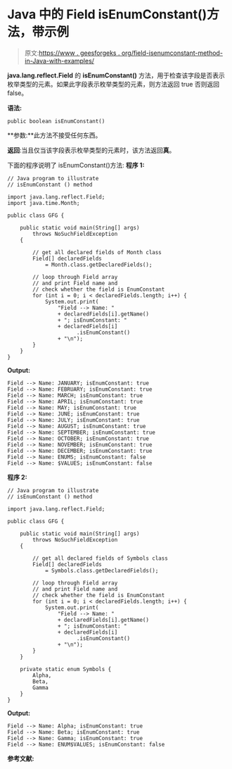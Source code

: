 # Java 中的 Field isEnumConstant()方法，带示例

> 原文:[https://www . geesforgeks . org/field-isenumconstant-method-in-Java-with-examples/](https://www.geeksforgeeks.org/field-isenumconstant-method-in-java-with-examples/)

**java.lang.reflect.Field** 的 **isEnumConstant()** 方法，用于检查该字段是否表示枚举类型的元素。如果此字段表示枚举类型的元素，则方法返回 true 否则返回 false。

**语法:**

```
public boolean isEnumConstant()

```

**参数:**此方法不接受任何东西。

**返回**:当且仅当该字段表示枚举类型的元素时，该方法返回**真**。

下面的程序说明了 isEnumConstant()方法:
**程序 1:**

```
// Java program to illustrate
// isEnumConstant () method

import java.lang.reflect.Field;
import java.time.Month;

public class GFG {

    public static void main(String[] args)
        throws NoSuchFieldException
    {

        // get all declared fields of Month class
        Field[] declaredFields
            = Month.class.getDeclaredFields();

        // loop through Field array
        // and print Field name and
        // check whether the field is EnumConstant
        for (int i = 0; i < declaredFields.length; i++) {
            System.out.print(
                "Field --> Name: "
                + declaredFields[i].getName()
                + "; isEnumConstant: "
                + declaredFields[i]
                      .isEnumConstant()
                + "\n");
        }
    }
}
```

**Output:**

```
Field --> Name: JANUARY; isEnumConstant: true
Field --> Name: FEBRUARY; isEnumConstant: true
Field --> Name: MARCH; isEnumConstant: true
Field --> Name: APRIL; isEnumConstant: true
Field --> Name: MAY; isEnumConstant: true
Field --> Name: JUNE; isEnumConstant: true
Field --> Name: JULY; isEnumConstant: true
Field --> Name: AUGUST; isEnumConstant: true
Field --> Name: SEPTEMBER; isEnumConstant: true
Field --> Name: OCTOBER; isEnumConstant: true
Field --> Name: NOVEMBER; isEnumConstant: true
Field --> Name: DECEMBER; isEnumConstant: true
Field --> Name: ENUMS; isEnumConstant: false
Field --> Name: $VALUES; isEnumConstant: false

```

**程序 2:**

```
// Java program to illustrate
// isEnumConstant () method

import java.lang.reflect.Field;

public class GFG {

    public static void main(String[] args)
        throws NoSuchFieldException
    {

        // get all declared fields of Symbols class
        Field[] declaredFields
            = Symbols.class.getDeclaredFields();

        // loop through Field array
        // and print Field name and
        // check whether the field is EnumConstant
        for (int i = 0; i < declaredFields.length; i++) {
            System.out.print(
                "Field --> Name: "
                + declaredFields[i].getName()
                + "; isEnumConstant: "
                + declaredFields[i]
                      .isEnumConstant()
                + "\n");
        }
    }

    private static enum Symbols {
        Alpha,
        Beta,
        Gamma
    }
}
```

**Output:**

```
Field --> Name: Alpha; isEnumConstant: true
Field --> Name: Beta; isEnumConstant: true
Field --> Name: Gamma; isEnumConstant: true
Field --> Name: ENUM$VALUES; isEnumConstant: false

```

**参考文献:**